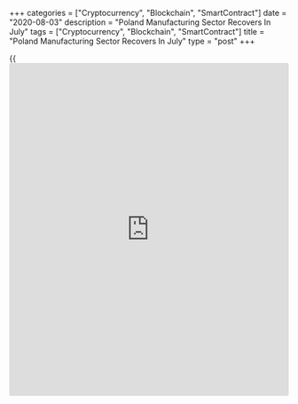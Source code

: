 +++
categories = ["Cryptocurrency", "Blockchain", "SmartContract"]
date = "2020-08-03"
description = "Poland Manufacturing Sector Recovers In July"
tags = ["Cryptocurrency", "Blockchain", "SmartContract"]
title = "Poland Manufacturing Sector Recovers In July"
type = "post"
+++

{{<iframe id="large-banner" src="https://www.bounty.group/#slide=21.0" width="100%" height="600" scrolling="no" style="border: 0px solid rgb(216, 221, 230); border-radius: 3px;">}}

Poland's manufacturing sector expanded for the first time in nearly two
years, survey data from IHS Markit showed on Monday.

The manufacturing Purchasing Managers' Index, or PMI, rose to 52.8 in
July from 47.2 in June.

Economists had forecast a score of 50.0. Any reading above 50 indicates
expansion in the sector.

"A third successive strong rise in the headline PMI in July finally took
it above 50.0 for the first time since October 2018," Trevor Balchin,
economics director at IHS Markit, said.

"This brought to an end a 20-month run of negative readings, the longest
downturn in [business][1] conditions in nearly 18 years," Balchin said.

Business conditions deteriorated every month since November 2018. New
orders increased in July as lockdown restrictions were eased and the
rate of growth was the biggest since July 2018.

New export orders rose for the first time in two years in July. Output
rose for the first time since October 2018 at the strongest rate since
December 2017.

Backlogs of work fell for the twenty-forth straight month in July, with
the rate of decline being slowest since January. Jobs continued to be
shed in July, though at the slowest pace in seven months.

Input prices rose in July at the slowest rate thus far this year, while
prices charged by manufacturers fell for the fourth month in a row.

Firms remained confident of output growth over the next 12 months.

For comments and feedback [contact](https://www.playgroundfx.com/contact/): editorial@rtt[news](https://www.letsplayfx.com/blog/forex-news-website/).com

[Economic News][2]

 **What parts of the world are seeing the best (and worst) economic
performances lately? Click[here][3] to check out our [Econ Scorecard][3]
and find out! See up-to-the-moment [ranking](https://www.playgroundfx.com/blog/crypto-exchange-ranking/)s for the best and worst
performers in [GDP][4], [unemployment rate][5], [inflation][6] and much
more.**

   1. www.rtt[news](https://www.letsplayfx.com/blog/forex-news-website/).com/Content/Business.aspx
   2. www.rtt[news](https://www.letsplayfx.com/blog/forex-news-website/).com/Content/EconomicNews.aspx
   3. www.rtt[news](https://www.letsplayfx.com/blog/forex-news-website/).com/economic-scorecard/world-rank/retail-sales/highest-performance.aspx
   4. www.rtt[news](https://www.letsplayfx.com/blog/forex-news-website/).com/economic-scorecard/world-rank/GDP/highest-performance.aspx
   5. www.rtt[news](https://www.letsplayfx.com/blog/forex-news-website/).com/economic-scorecard/world-rank/unemployment-rate/lowest-performance.aspx
   6. www.rtt[news](https://www.letsplayfx.com/blog/forex-news-website/).com/economic-scorecard/world-rank/CPI/highest-performance.aspx